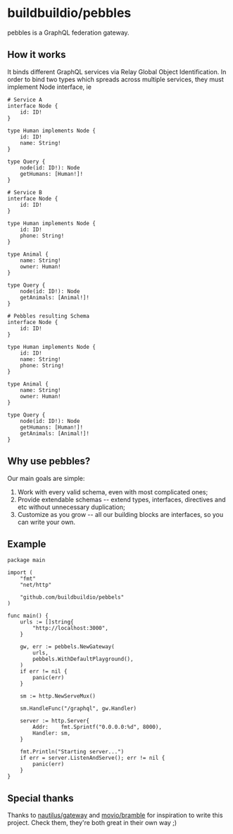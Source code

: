 # buildbuildio/pebbles

pebbles is a GraphQL federation gateway.

## How it works
It binds different GraphQL services via Relay Global Object Identification. In order to bind two types which spreads across multiple services, they must implement Node interface, ie
```
# Service A
interface Node {
	id: ID!
}

type Human implements Node {
	id: ID!
	name: String!
}

type Query {
	node(id: ID!): Node
	getHumans: [Human!]!
}

# Service B
interface Node {
	id: ID!
}

type Human implements Node {
	id: ID!
	phone: String!
}

type Animal {
	name: String!
	owner: Human!
}

type Query {
	node(id: ID!): Node
	getAnimals: [Animal!]!
}

# Pebbles resulting Schema
interface Node {
	id: ID!
}

type Human implements Node {
	id: ID!
	name: String!
	phone: String!
}

type Animal {
	name: String!
	owner: Human!
}

type Query {
	node(id: ID!): Node
	getHumans: [Human!]!
	getAnimals: [Animal!]!
}
```

## Why use pebbles?
Our main goals are simple:
1. Work with every valid schema, even with most complicated ones;
2. Provide extendable schemas -- extend types, interfaces, directives and etc without unnecessary duplication;
3. Customize as you grow -- all our building blocks are interfaces, so you can write your own.

## Example
```
package main

import (
	"fmt"
	"net/http"

	"github.com/buildbuildio/pebbels"
)

func main() {
	urls := []string{
		"http://localhost:3000",
	}

	gw, err := pebbels.NewGateway(
		urls,
		pebbels.WithDefaultPlayground(),
	)
	if err != nil {
		panic(err)
	}

	sm := http.NewServeMux()

	sm.HandleFunc("/graphql", gw.Handler)

	server := http.Server{
		Addr:    fmt.Sprintf("0.0.0.0:%d", 8000),
		Handler: sm,
	}

	fmt.Println("Starting server...")
	if err = server.ListenAndServe(); err != nil {
		panic(err)
	}
}
```

## Special thanks
Thanks to [nautilus/gateway](https://github.com/nautilus/gateway) and [movio/bramble](https://github.com/movio/bramble) for inspiration to write this project. Check them, they're both great in their own way ;)